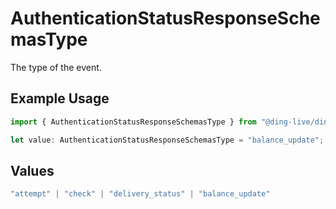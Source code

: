 # AuthenticationStatusResponseSchemasType

The type of the event.

## Example Usage

```typescript
import { AuthenticationStatusResponseSchemasType } from "@ding-live/ding/models/components";

let value: AuthenticationStatusResponseSchemasType = "balance_update";
```

## Values

```typescript
"attempt" | "check" | "delivery_status" | "balance_update"
```